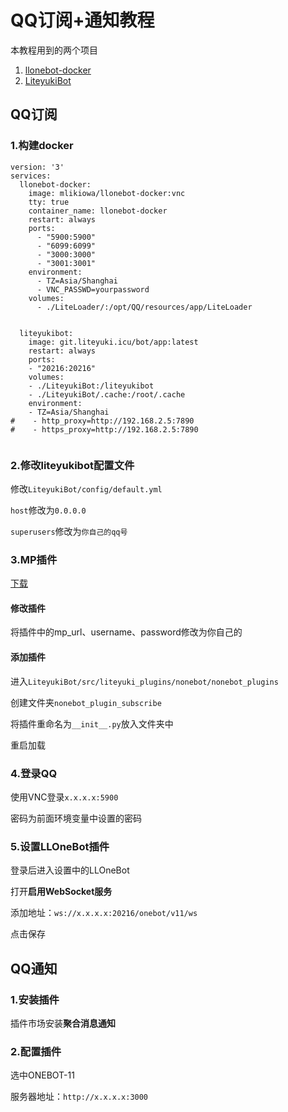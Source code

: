 # QQ订阅+通知教程

本教程用到的两个项目

1. [llonebot-docker](https://github.com/LLOneBot/llonebot-docker)
2. [LiteyukiBot](https://github.com/LiteyukiStudio/LiteyukiBot)

## QQ订阅

### 1.构建docker

```
version: '3'
services:
  llonebot-docker:
    image: mlikiowa/llonebot-docker:vnc
    tty: true
    container_name: llonebot-docker
    restart: always
    ports:
      - "5900:5900"
      - "6099:6099"
      - "3000:3000"    
      - "3001:3001"
    environment:
      - TZ=Asia/Shanghai
      - VNC_PASSWD=yourpassword
    volumes:
      - ./LiteLoader/:/opt/QQ/resources/app/LiteLoader


  liteyukibot:
    image: git.liteyuki.icu/bot/app:latest
    restart: always
    ports:
    - "20216:20216"
    volumes:
    - ./LiteyukiBot:/liteyukibot
    - ./LiteyukiBot/.cache:/root/.cache
    environment:
    - TZ=Asia/Shanghai
#    - http_proxy=http://192.168.2.5:7890
#    - https_proxy=http://192.168.2.5:7890


```



### 2.修改liteyukibot配置文件

修改`LiteyukiBot/config/default.yml`

`host`修改为`0.0.0.0`

`superusers`修改为`你自己的qq号`

### 3.MP插件

[下载](https://github.com/4Nest/MoviePilot-Settings/blob/main/src/tencent_subscribe.py)

#### 修改插件

将插件中的mp_url、username、password修改为你自己的

#### 添加插件

进入`LiteyukiBot/src/liteyuki_plugins/nonebot/nonebot_plugins`

创建文件夹`nonebot_plugin_subscribe`

将插件重命名为`__init__.py`放入文件夹中

重启加载

### 4.登录QQ

使用VNC登录`x.x.x.x:5900`

密码为前面环境变量中设置的密码

### 5.设置LLOneBot插件

登录后进入设置中的LLOneBot

打开**启用WebSocket服务**

添加地址：`ws://x.x.x.x:20216/onebot/v11/ws`

点击保存

## QQ通知

### 1.安装插件

插件市场安装**聚合消息通知**

### 2.配置插件

选中ONEBOT-11

服务器地址：`http://x.x.x.x:3000`


